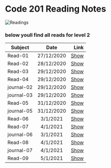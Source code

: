 # Code 201 Reading Notes
![Readings](https://www.scotthyoung.com/blog/wp-content/uploads/2019/01/notes.png)
### below youll find all reads for level 2

| Subject      | Date           | Link    |
| -------------|:-------------: | -----:|
| Read-01      | 27/12/2020     | [Show](https://shayth1.github.io/ReadingNotes02/class-01) |
| Read-02      | 28/12/2020     | [Show](https://shayth1.github.io/ReadingNotes02/class-02) |
| Read-03      | 29/12/2020     | [Show](https://shayth1.github.io/ReadingNotes02/read-03) |
| Read-04      | 29/12/2020     | [Show](https://shayth1.github.io/ReadingNotes02/read-04) |
| journal-02      | 29/12/2020     | [Show](https://shayth1.github.io/ReadingNotes02/journal02) |
| journal-03      | 29/12/2020     | [Show](https://shayth1.github.io/ReadingNotes02/journal03) |
| Read-05      | 31/12/2020     | [Show](https://shayth1.github.io/ReadingNotes02/read-05) |
| journal-05      | 31/12/2020     | [Show](https://shayth1.github.io/ReadingNotes02/journal05) |
| Read-06      | 3/1/2021     | [Show](https://shayth1.github.io/ReadingNotes02/read-06) |
| Read-07      | 4/1/2021     | [Show](https://shayth1.github.io/ReadingNotes02/read-07) |
journal-06      | 3/1/2021     | [Show](https://shayth1.github.io/ReadingNotes02/journal-06) |
| Read-08      | 4/1/2021     | [Show](https://shayth1.github.io/ReadingNotes02/read-08) |
journal-07      | 4/1/2021     | [Show](https://shayth1.github.io/ReadingNotes02/journal-07) |
| Read-09      | 5/1/2021     | [Show](https://shayth1.github.io/ReadingNotes02/read-09) |
 
 


